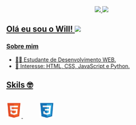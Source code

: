 <div align="center">
  <a href="https://github.com/rafaballerini">
  <img height="170em" src="https://github-readme-stats.vercel.app/api?username=Wilberson-Roberto&show_icons=true&theme=chartreuse-dark&include_all_commits=true&count_private=true"/>
  <img height="170em" src="https://github-readme-stats.vercel.app/api/top-langs/?username=Wilberson-Roberto&layout=compact&langs_count=7&theme=chartreuse-dark"/>
</div>
  
  <h2>
    Olá eu sou o Will! <img src="https://raw.githubusercontent.com/iampavangandhi/iampavangandhi/master/gifs/Hi.gif" width="30px" style="max-width: 100%;">
  </h2>
  
  <h3>Sobre mim</h3>
  
  <ul>
    <li>
      👨‍🎓 Estudante de Desenvolvimento WEB.
    </li>
    <li>
      🎯 Interesse: HTML, CSS, JavaScript e Python.
    </li>
  </ul>
  
  <h2>
    Skils
    <g-emoji class="g-emoji" alias="nerd_face" fallback-src="https://github.githubassets.com/images/icons/emoji/unicode/1f913.png">🤓</g-emoji>
  </h2>
  
  <div style="display: inline_block"><br>
    <a target="_blank" rel="noopener noreferrer" href="https://raw.githubusercontent.com/devicons/devicon/master/icons/html5/html5-original.svg"><img height="40" src="https://raw.githubusercontent.com/devicons/devicon/master/icons/html5/html5-original.svg" style="max-width: 100%;">
    </a>
    &nbsp;&nbsp;&nbsp;&nbsp;&nbsp;&nbsp;&nbsp;&nbsp;&nbsp;&nbsp;
    <a target="_blank" rel="noopener noreferrer" href="https://raw.githubusercontent.com/devicons/devicon/master/icons/css3/css3-original.svg"><img height="40" src="https://raw.githubusercontent.com/devicons/devicon/master/icons/css3/css3-original.svg" style="max-width: 100%;">
    </a>
   <!-- &nbsp;&nbsp;&nbsp;&nbsp;&nbsp;&nbsp;&nbsp;&nbsp;&nbsp;&nbsp;
    <a target="_blank" rel="noopener noreferrer" href="https://raw.githubusercontent.com/devicons/devicon/master/icons/javascript/javascript-original.svg"><img height="40" src="https://raw.githubusercontent.com/devicons/devicon/master/icons/javascript/javascript-original.svg" style="max-width: 100%;">
    </a> -->
  </div>
